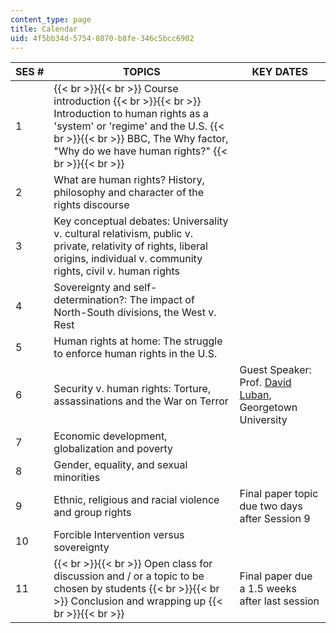 ```yaml
---
content_type: page
title: Calendar
uid: 4f5bb34d-5754-8070-b8fe-346c5bcc6902
---
```


| SES # | TOPICS | KEY DATES |
| --- | --- | --- |
| 1 |  {{< br >}}{{< br >}} Course introduction {{< br >}}{{< br >}} Introduction to human rights as a 'system' or 'regime' and the U.S. {{< br >}}{{< br >}} BBC, The Why factor, "Why do we have human rights?" {{< br >}}{{< br >}}  | &nbsp; |
| 2 | What are human rights? History, philosophy and character of the rights discourse | &nbsp; |
| 3 | Key conceptual debates: Universality v. cultural relativism, public v. private, relativity of rights, liberal origins, individual v. community rights, civil v. human rights | &nbsp; |
| 4 | Sovereignty and self-determination?: The impact of North-South divisions, the West v. Rest | &nbsp; |
| 5 | Human rights at home: The struggle to enforce human rights in the U.S. | &nbsp; |
| 6 | Security v. human rights: Torture, assassinations and the War on Terror | Guest Speaker: Prof. [David Luban](https://www.law.georgetown.edu/faculty/luban-david-j.cfm), Georgetown University |
| 7 | Economic development, globalization and poverty | &nbsp; |
| 8 | Gender, equality, and sexual minorities | &nbsp; |
| 9 | Ethnic, religious and racial violence and group rights | Final paper topic due two days after Session 9 |
| 10 | Forcible Intervention versus sovereignty | &nbsp; |
| 11 |  {{< br >}}{{< br >}} Open class for discussion and / or a topic to be chosen by students {{< br >}}{{< br >}} Conclusion and wrapping up {{< br >}}{{< br >}}  | Final paper due a 1.5 weeks after last session